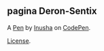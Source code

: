 pagina Deron-Sentix
-------------------


A [Pen](https://codepen.io/lucifer43-the-encoder/pen/KwPQKZE) by [Inusha](https://codepen.io/lucifer43-the-encoder) on [CodePen](https://codepen.io).

[License](https://codepen.io/license/pen/KwPQKZE).
